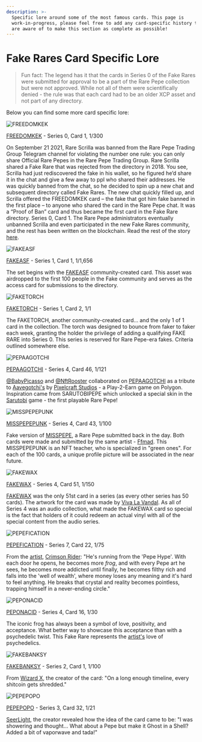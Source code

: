 ```yaml
---
description: >-
  Specific lore around some of the most famous cards. This page is
  work-in-progress, please feel free to add any card-specific history that you
  are aware of to make this section as complete as possible!
---
```


# Fake Rares Card Specific Lore

> Fun fact: The legend has it that the cards in Series 0 of the Fake Rares were submitted for approval to be a part of the Rare Pepe collection but were not approved. While not all of them were scientifically denied - the rule was that each card had to be an older XCP asset and not part of any directory.

Below you can find some more card specific lore:

![FREEDOMKEK](https://user-images.githubusercontent.com/106767091/173695130-dde4591b-22d6-428d-8167-d8e460adc9dd.jpeg)

[FREEDOMKEK](https://pepe.wtf/asset/FREEDOMKEK) - Series 0, Card 1, 1/300

On September 21 2021, Rare Scrilla was banned from the Rare Pepe Trading Group Telegram channel for violating the number one rule: you can only share Official Rare Pepes in the Rare Pepe Trading Group. Rare Scrilla shared a Fake Rare that was rejected from the directory in 2018. You see, Scrilla had just rediscovered the fake in his wallet, so he figured he’d share it in the chat and give a few away to ppl who shared their addresses. He was quickly banned from the chat, so he decided to spin up a new chat and subsequent directory called Fake Rares. The new chat quickly filled up, and Scrilla offered the FREEDOMKEK card – the fake that got him fake banned in the first place – to anyone who shared the card in the Rare Pepe chat. It was a “Proof of Ban” card and thus became the first card in the Fake Rare directory. Series 0, Card 1. The Rare Pepe administrators eventually unbanned Scrilla and even participated in the new Fake Rares community, and the rest has been written on the blockchain. Read the rest of the story [here](https://fakeraredirectory.com/la-faka-has-been-defeated/).

![FAKEASF](<../../.gitbook/assets/fakerare-collab\_10 (1).gif>)

[FAKEASF](https://pepe.wtf/asset/FAKEASF) - Series 1, Card 1, 1/1,656&#x20;

The set begins with the [FAKEASF](https://pepe.wtf/asset/FAKEASF) community-created card. This asset was airdropped to the first 100 people in the Fake community and serves as the access card for submissions to the directory.



![FAKETORCH](../../.gitbook/assets/ifrwd90-4.gif)

[FAKETORCH](https://pepe.wtf/asset/FAKETORCH) - Series 1, Card 2, 1/1

The FAKETORCH, another community-created card… and the only 1 of 1 card in the collection. The torch was designed to bounce from faker to faker each week,  granting the holder the privilege of adding a qualifying FAKE RARE into Series 0. This series is reserved for Rare Pepe-era fakes. Criteria outlined somewhere else.&#x20;



![PEPAAGOTCHI](../../.gitbook/assets/PEPAAGOTCHI.gif)

[PEPAAGOTCHI](https://pepe.wtf/asset/PEPAAGOTCHI) - Series 4, Card 46, 1/121

[@BabyPicasso](https://twitter.com/BabyPicassoo) and [@NftRooster](https://twitter.com/NftRooster) collaborated on [PEPAAGOTCHI](https://pepe.wtf/asset/PEPAAGOTCHI) as a tribute to [Aavegotchi's](https://www.aavegotchi.com/) by [Pixelcraft Studios](https://twitter.com/pixelcraftstuds) - a Play-2-Earn game on Polygon. Inspiration came from SARUTOBIPEPE which unlocked a special skin in the [Sarutobi](http://www.mandelduck.com/sarutobi/) game - the first playable Rare Pepe!



![MISSPEPEPUNK](../../.gitbook/assets/MISSPEPEPUNK.png)

[MISSPEPEPUNK](https://pepe.wtf/asset/MISSPEPEPUNK) - Series 4, Card 43, 1/100

Fake version of [MISSPEPE](https://pepe.wtf/asset/MISSPEPE), a Rare Pepe submitted back in the day. Both cards were made and submitted by the same artist - [Ffmad](https://pepe.wtf/artists/Ffmad). This MISSPEPEPUNK is an NFT teacher, who is specialized in "green ones". For each of the 100 cards, a unique profile picture will be associated in the near future.


![FAKEWAX](https://user-images.githubusercontent.com/106767091/173689937-83e88c31-03f2-47bd-a7b9-5f48d57c12b7.jpg)

[FAKEWAX](https://pepe.wtf/asset/FAKEWAX) - Series 4, Card 51, 1/150

[FAKEWAX](https://pepe.wtf/asset/FAKEWAX) was the only 51st card in a series (as every other series has 50 cards). The artwork for the card was made by [Viva La Vandal](https://pepe.wtf/artists/Viva-La-Vandal). As all of Series 4 was an audio collection, what made the FAKEWAX card so special is the fact that holders of it could redeem an actual vinyl with all of the special content from the audio series.


![PEPEFICATION](../../.gitbook/assets/PEPEFICATION.gif)

[PEPEFICATION](https://pepe.wtf/asset/PEPEFICATION) - Series 7, Card 22, 1/75

From the [artist](https://twitter.com/Crims0nRIdeR), [Crimson Rider](https://pepe.wtf/artists/Crimson-Rider): "He's running from the 'Pepe Hype'. With each door he opens, he becomes more _frog_, and with every Pepe art he sees, he becomes more addicted until finally, he becomes filthy rich and falls into the 'well of wealth', where money loses any meaning and it's hard to feel anything. He breaks that crystal and reality becomes pointless, trapping himself in a never-ending circle."



![PEPONACID](../../.gitbook/assets/PEPONACID.gif)

[PEPONACID](https://pepe.wtf/asset/PEPONACID) - Series 4, Card 16, 1/30

The iconic frog has always been a symbol of love, positivity, and acceptance. What better way to showcase this acceptance than with a psychedelic twist. This Fake Rare represents the [artist's](https://pepe.wtf/artists/Prateek-Dhiman) love of psychedelics.&#x20;

![FAKEBANKSY](../../.gitbook/assets/FAKEBANKSY.gif)

[FAKEBANKSY](https://pepe.wtf/asset/FAKEBANKSY) - Series 2, Card 1, 1/100

From [Wizard X](https://pepe.wtf/artists/Wizard-X), the creator of the card: "On a long enough timeline, every shitcoin gets shredded."



![PEPEPOPO](../../.gitbook/assets/PEPEPOPO.gif)

[PEPEPOPO](https://pepe.wtf/artists/Wizard-X) - Series 3, Card 32, 1/21

[SeerLight](https://pepe.wtf/artists/SeerLight), the creator revealed how the idea of the card came to be: "I was showering and thought... What about a Pepe but make it Ghost in a Shell? Added a bit of vaporwave and tada!"



